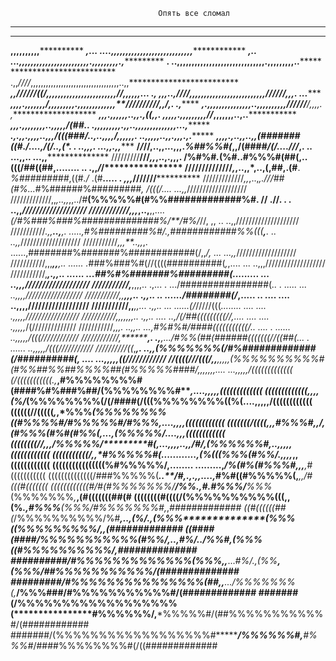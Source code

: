                                      Опять все сломал
****************************************************************************************************
****************************************************************************************************
****************************************,,,,,,,,,,**************************************************
*************************,...  ....,,,,,,,,,,,,,,,,,,,,,,,,,,,,*************************************
************************,.. ...,,*,,,,,,,,,,,,,,,,,,,,,,.,,,,,,,,,.,********************************
************************.  ..,,,,,,,,,,,,,,,,,,,,,,,,,,,,,,.,,,,,,,,,..*****************************
************************   .,,*////*,,,,,,,,,,,,,,,,,,,,,,,,,,,,,,,,,,,..,,*************************
***********************,,//*////((/****,,,,,,,,,,,,,,,,,,,,,,,,*//*,,,,,,... .,*********************
*********************,**,,..,**////*,*,,,,,,,,,,,,,,,,,,,,,,,,,*//////*,,,.   ...*******************
*******************,,,,.,,,,,,,*/*,,,,,,,,,.,,,,,,,,,,,,,**//////////,,*/*,.   .,*******************
******************,.*,,*,*,,,*****,,*,,,,,*,,..,,,,,,,,,,*//*////***/*,,,,*.   ,********************
*******************,,*,.,,,,,***,..,*,.,*((,,. ,,,,,.,,,,,,*,,,*//*,,,,,,,..,..*********************
******************,,*,.,,,,,,,,..,,,,*,/(##*.. .,,,,,,,,,.,,..,,,,,,,,,,,,,,...,********************
******************.*,.,,.,,,,..*,,,/(*((###/..,..,,,,/,,,,,,. ..,,,,,..,,.,,,.,.********************
*****************,,,,.,..*,,..,,*(#######((#*.*/....,/(/..,(*. . ..,,,. ...,,.,,********************
********/*/***//,..,,...,,,.*%##%%#(*,,/(####*/(/....///*,. ..   ...,,..   ...,,********************
/////////**///*,,*,..,.,,,. /%#%#*.*(%#..#%%%#(##(,..(((/##((##,........ ..  .,,*/*/****************
//////////////*,*,..,,*,..,(,##,.(#**.  *%#########*,((#*./* .(#***.....  .  ,,,*///////************
/////////////*,,*,..,***,.*///##(#%*...*#%######%#######*##,   /(((/....   ...,,*///////////////////
/////////////,,*,..,,*,,../#**(%%%%%#(#%%#############%#.    //  .//. .  .  ..,,*///////////////////
////////////,,,*,..,**,,....*(/#%###%###%##############%/**/#%/*//, ,,  ..  ..,,////////////////////
///////////*.,,**..,**,. .....,#%#########%#/.,############%%(((**,**.  ..  ..,,*///////////////////
///////////*,,,**..,,*,. ......,########%#######%############(/,,*/,   ... ...,,*///////////////////
///////////,,,***,,**,.. ...... .*###%###%#(//((((##########(*,*,....  ...  ..,,,///////////////////
///////////,*****,.,*,.. ...... ...*##%#%#######%#########(*.........  ...  ..,,,///////////////////
///////////,******,,,,.. .,...  .  .../################(*..  .  .....  ...  ..,,,,//////////////////
///////////,,******,,,.. .,,.. ..  ....../########(/*,..... ..  ....   .... ..,,,,//////////////////
///////////,,******,,... .,,.. ... ......*(/*/////(((*........ ....    ....  .,,,,,/////////////////
///////////,,,,,,***,..  .,,.. .... ..,/(/##(((((((((/*/,....  ....    ....  .,,,,,*/(//////////////
///////////*,,*******,. ..,*,.. ...,#%#%#/####((((((((*(((/.. ....  . ...... ..,,,,,/(((////////////
////////////,********,.  .,**,.../#%%(##(######(((((((//(*(##(*...  . ...... ..,,,*,,/(((///////////
//////////((*,*******,. ..,,*(%%%%%%%(/#%#############(/*##########(,   .... ...,,,,,*((////////////
//((((///(((/,,***,,,,,***(%%%%%%%%%%#(#%%##%%##%%%%##(#%%%%%####/,,,,,,,.... ...,,,,,/(((((((((((((
(/(((((((((((*.,***,********#%%%%%%%%#(####%#%###%##/(%%%%%%%%#*************,....,,,,,*(((((((((((((
(((((((((((((*,,,,(%/*********(%%%%%%%%(/(/####(/(((%%%%%%%%(**************(%(....,,,,,/((((((((((((
((((((//(((((*,*,*%%%***********(%%%%%%%%((#%%%%#/#%%%%%#/****************#%%%,....,,,,*((((((((((((
(((((((*/((((,,*,#%%%#,**********,/*,*(#%%%(#%#(#%%(*,...,**************(%%%%%/....,**,,((((((((((((
((((((((/*/*,,*,/%%%%%/*************#(*,...,*,,*,..,,/#/,**************(%%%%%%#,..,,,*,,((((((((((((
(((((((((((/*,,*#%%%%%#**************(*............,(%(***************((%%%(#%%/.,,,,*,,((((((((((((
((((((((((((((((%#%%%%%/************,........  .........,************/%(#%(#%%%#*,,,**,*#(((((((((((
((((((((((((((/###%%%%%(*************..**/#,.*,.,*,....,*************#%#((#%%%%%(,***,,/#(((#(((((((
((((((((((((#/#(#%%%%%%%/**************/%%*.,#*.*#%%%/***************%%%*(%%%%%%%*,***,(#(((((((##(#
((((((((#((((/(%%%%%%%%%%(**************((,,(%*.,#%%%***************(%%%/#%%%%%%%#*,*,*#############
((#((((((##(*/%%%%%%%%%%/%#*************,..,(%/.,(%%%**************(%%%((%%%%%%%%%/,*,(#############
((####(####*/%%%%%%%%%%%(#%%/***********,..,#%/../%%#,************(%%%((#%%%%%%%%%%/,*##############
##########/#%%%%%%%%%%%%%(%%%,,*********...*#%/.,(%%************,(%%%/*##%%%%%%%%%%%/(##############
#########/#%%%%%%%%%%%%%%%(##*,,********.../%%%%%%%(,***********/%%%###/#%%%%%%%%%%%#/(#############
#######(/%%%%%%%%%%%%%%%%%%(****************#%%%%%%/,***********%%%%%#/(##%%%%%%%%%%%#/(############
#######/(%%%%%%%%%%%%%%%%%%#****************/%%%%%%#,**********#%%%#*/####%%%%%%%%#(/((#############
